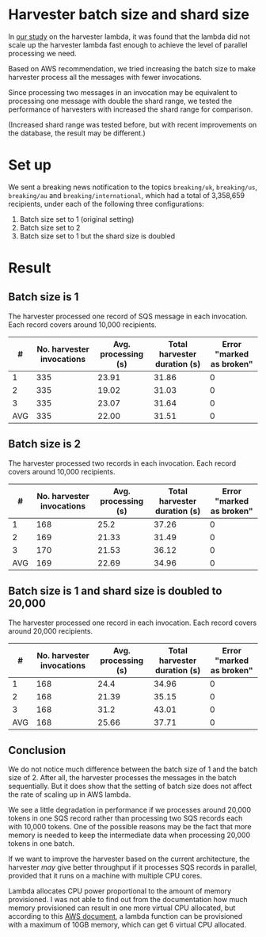 # Harvester batch size and shard size

In [our study](../architecture/04-harvester-lambda-timing.md) on the harvester lambda, it was found that the lambda did not scale up the harvester lambda fast enough to achieve the level of parallel processing we need.

Based on AWS recommendation, we tried increasing the batch size to make harvester process all the messages with fewer invocations.

Since processing two messages in an invocation may be equivalent to processing one message with double the shard range, we tested the performance of harvesters with increased the shard range for comparison.

(Increased shard range was tested before, but with recent improvements on the database, the result may be different.)

# Set up

We sent a breaking news notification to the topics `breaking/uk`, `breaking/us`, `breaking/au` and `breaking/international`, which had a total of 3,358,659 recipients, under each of the following three configurations:

1. Batch size set to 1 (original setting)
2. Batch size set to 2
3. Batch size set to 1 but the shard size is doubled

# Result

## Batch size is 1 

The harvester processed one record of SQS message in each invocation.  Each record covers around 10,000 recipients.

| # | No. harvester invocations | Avg. processing (s) | Total harvester duration (s) | Error "marked as broken" |
| ----------- | ----------- | ----------- | ----------- | ----------- |
| 1	| 335 | 23.91 | 31.86 | 0 |
| 2	| 335 | 19.02 | 31.03 | 0 |
| 3	| 335 | 23.07 | 31.64 | 0 |
| AVG | 335| 22.00 | 31.51 | 0 |

## Batch size is 2

The harvester processed two records in each invocation.  Each record covers around 10,000 recipients.

| # | No. harvester invocations | Avg. processing (s) | Total harvester duration (s) | Error "marked as broken" |
| ----------- | ----------- | ----------- | ----------- | ----------- |
| 1	| 168 | 25.2 | 37.26 | 0 |
| 2	| 169 | 21.33 | 31.49 | 0 |
| 3	| 170 | 21.53 | 36.12 | 0 |
| AVG | 169 | 22.69 | 34.96 | 0 |

## Batch size is 1 and shard size is doubled to 20,000

The harvester processed one record in each invocation.  Each record covers around 20,000 recipients.

| # | No. harvester invocations | Avg. processing (s) | Total harvester duration (s) | Error "marked as broken" |
| ----------- | ----------- | ----------- | ----------- | ----------- |
| 1	| 168 | 24.4 | 34.96 | 0 |
| 2	| 168 | 21.39 | 35.15 | 0 |
| 3	| 168 | 31.2 | 43.01 | 0 |
| AVG | 168 | 25.66 | 37.71 | 0 |

## Conclusion

We do not notice much difference between the batch size of 1 and the batch size of 2.  After all, the harvester processes the messages in the batch sequentially.  But it does show that the setting of batch size does not affect the rate of scaling up in AWS lambda. 

We see a little degradation in performance if we processes around 20,000 tokens in one SQS record rather than processing two SQS records each with 10,000 tokens.  One of the possible reasons may be the fact that more memory is needed to keep the intermediate data when processing 20,000 tokens in one batch.

If we want to improve the harvester based on the current architecture, the harvester _may_ give better throughput if it processes SQS records in parallel, provided that it runs on a machine with multiple CPU cores.

Lambda allocates CPU power proportional to the amount of memory provisioned.  I was not able to find out from the documentation how much memory provisioned can result in one more virtual CPU allocated, but according to this [AWS document](https://aws.amazon.com/about-aws/whats-new/2020/12/aws-lambda-supports-10gb-memory-6-vcpu-cores-lambda-functions/), a lambda function can be provisioned with a maximum of 10GB memory, which can get 6 virtual CPU allocated. 




